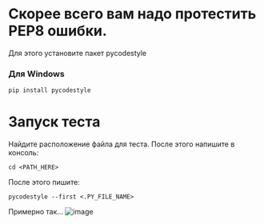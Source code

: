 # Скорее всего вам надо протестить PEP8 ошибки.
Для этого установите пакет pycodestyle
### Для Windows
```
pip install pycodestyle
```

# Запуск теста
Найдите расположение файла для теста. После этого напишите в консоль:
```
cd <PATH_HERE>
```
После этого пишите:
```
pycodestyle --first <.PY_FILE_NAME>
```
Примерно так...
![image](https://github.com/user-attachments/assets/fe38d68a-3bc4-4b24-af99-386037ea1aad)
